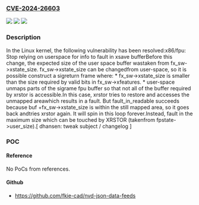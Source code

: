 ### [CVE-2024-26603](https://cve.mitre.org/cgi-bin/cvename.cgi?name=CVE-2024-26603)
![](https://img.shields.io/static/v1?label=Product&message=Linux&color=blue)
![](https://img.shields.io/static/v1?label=Version&message=fcb3635f5018%3C%20627339cccdc9%20&color=brighgreen)
![](https://img.shields.io/static/v1?label=Vulnerability&message=n%2Fa&color=brighgreen)

### Description

In the Linux kernel, the following vulnerability has been resolved:x86/fpu: Stop relying on userspace for info to fault in xsave bufferBefore this change, the expected size of the user space buffer wastaken from fx_sw->xstate_size. fx_sw->xstate_size can be changedfrom user-space, so it is possible construct a sigreturn frame where: * fx_sw->xstate_size is smaller than the size required by valid bits in   fx_sw->xfeatures. * user-space unmaps parts of the sigrame fpu buffer so that not all of   the buffer required by xrstor is accessible.In this case, xrstor tries to restore and accesses the unmapped areawhich results in a fault. But fault_in_readable succeeds because buf +fx_sw->xstate_size is within the still mapped area, so it goes back andtries xrstor again. It will spin in this loop forever.Instead, fault in the maximum size which can be touched by XRSTOR (takenfrom fpstate->user_size).[ dhansen: tweak subject / changelog ]

### POC

#### Reference
No PoCs from references.

#### Github
- https://github.com/fkie-cad/nvd-json-data-feeds

